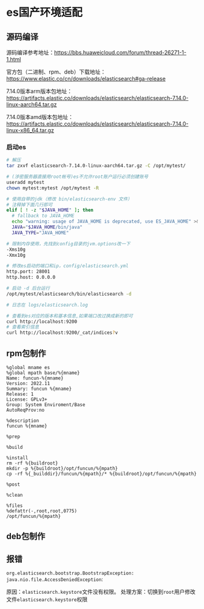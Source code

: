 # es国产环境适配

## 源码编译

源码编译参考地址：https://bbs.huaweicloud.com/forum/thread-26271-1-1.html

官方包（二进制、rpm、deb）下载地址：https://www.elastic.co/cn/downloads/elasticsearch#ga-release

7.14.0版本arm版本包地址：https://artifacts.elastic.co/downloads/elasticsearch/elasticsearch-7.14.0-linux-aarch64.tar.gz

7.14.0版本amd版本包地址：https://artifacts.elastic.co/downloads/elasticsearch/elasticsearch-7.14.0-linux-x86_64.tar.gz

### 启动es

```bash
# 解压
tar zxvf elasticsearch-7.14.0-linux-aarch64.tar.gz -C /opt/mytest/

# (涉密服务器直接用root帐号)es不允许root账户运行必须创建账号
useradd mytest
chown mytest:mytest /opt/mytest -R

# 使用自带的jdk（修改 bin/elasticsearch-env 文件）
# 注释掉下面几行即可
elif [ ! -z "$JAVA_HOME" ]; then
  # fallback to JAVA_HOME
  echo "warning: usage of JAVA_HOME is deprecated, use ES_JAVA_HOME" >&2
  JAVA="$JAVA_HOME/bin/java"
  JAVA_TYPE="JAVA_HOME"

# 限制内存使用，先找到config目录的jvm.options改一下
-Xms10g
-Xmx10g

# 修改es启动的端口和ip，config/elasticsearch.yml
http.port: 28001
http.host: 0.0.0.0

# 启动 -d 后台运行
/opt/mytest/elasticsearch/bin/elasticsearch -d

# 日志在 logs/elasticsearch.log

# 查看到es对应的版本和基本信息,如果端口改过换成新的即可
curl http://localhost:9200
# 查看索引信息
curl http://localhost:9200/_cat/indices?v 
```

## rpm包制作

```spec
%global mname es
%global mpath base/%{mname}
Name: funcun-%{mname}
Version: 2022.11
Summary: funcun %{mname}
Release: 1
License: GPLv3+
Group: System Enviroment/Base
AutoReqProv:no

%description
funcun %{mname}

%prep

%build

%install
rm -rf %{buildroot}
mkdir -p %{buildroot}/opt/funcun/%{mpath}
cp -rf %{_builddir}/funcun/%{mpath}/* %{buildroot}/opt/funcun/%{mpath}

%post

%clean

%files
%defattr(-,root,root,0775)
/opt/funcun/%{mpath}
```

## deb包制作

## 报错

`org.elasticsearch.bootstrap.BootstrapException: java.nio.file.AccessDeniedException`:

原因：`elasticsearch.keystore`文件没有权限。
处理方案：切换到`root`用户修改文件`elasticsearch.keystore`权限